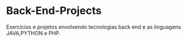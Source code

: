 # Back-End-Projects

Exercícios e projetos envolvendo tecnologias back end e as linguagens JAVA,PYTHON e PHP.
